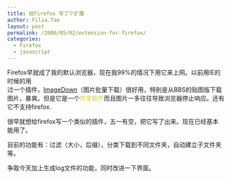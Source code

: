 ```yaml
---
title: 给Firefox 写了个扩展
author: Filia.Tao
layout: post
permalink: /2006/05/02/extension-for-firefox/
categories:
  - Firefox
  - javascript
---
```

Firefox早就成了我的默认浏览器，现在我99%的情况下用它来上网。以前用IE的时候的用  
过一个插件，[ImageDown][1]（图片批量下载）很好用，特别是从BBS的贴图版下载图片，暴爽。但是它是一个<font color="#cccc33">共享软件</font>而且图片一多往往导致浏览器停止响应。还有它不支持firefox.

很早就想给firefox写一个类似的插件，五一有空，把它写了出来。现在已经基本能用了。

目前的功能有：过滤（大小，后缀），分类下载到不同文件夹，自动建立子文件夹等。

争取今天加上生成log文件的功能，同时改进一下界面。

 [1]: http://yourhome.arkoo.com/uglyshrek/Ch/Introduce.html
